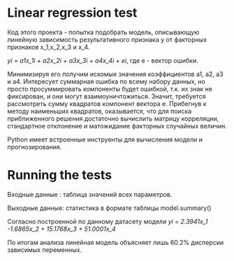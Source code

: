 # Linear regression test
Код этого проекта - попытка подобрать модель, описывающую линейную зависимость результативного признака y от факторных признаков x_1,x_2,x_3 и x_4. 

*yi = a1x_1i + a2x_2i + a3x_3i + a4x_4i + ei*, где е - вектор ошибки.

Минимизируя его получим искомые значения коэффициентов а1, а2, а3 и а4. Интересует суммарная ошибка по всему набору данных, но просто просуммировать компоненты будет ошибкой, т.к. их знак не фиксирован, и они могут взаимоуничтожиться. Значит, требуется рассмотреть сумму квадратов компонент вектора е. Прибегнув к методу наименьших квадратов, оказывается, что для поиска приближенного решения достаточно вычислить матрицу корреляции, стандартное отклонение и матожидание факторных случайных величин.

Python имеет встроенные инструенты для вычисления модели и прогнозирования.

# Running the tests

Входные данные : таблица значений всех параметров.

Выходные данные: статистика в формате таблицы model.summary()

Согласно построенной по данному датасету модели *yi = 2.3941x_1 -1.6865x_2 + 15.1768x_3 + 51.0001x_4*

По итогам анализа линейная модель объясняет лишь 60.2% дисперсии зависимых переменных.